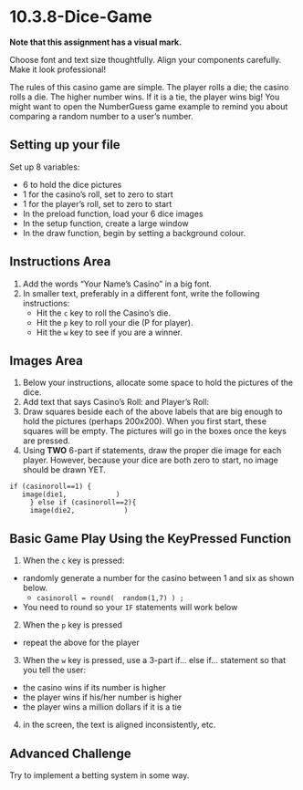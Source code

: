 # 10.3.8-Dice-Game

**Note that this assignment has a visual mark.**

Choose font and text size thoughtfully.  Align your components carefully. Make it look professional! 

The rules of this casino game are simple.  The player rolls a die; the casino rolls a die.  The higher number wins.  If it is a tie, the player wins big!  You might want to open the NumberGuess game example to remind you about comparing a random number to a user’s number.

## Setting up your file
Set up 8 variables:
  - 6 to hold the dice pictures
  - 1 for the casino’s roll, set to zero to start
  - 1 for the player’s roll, set to zero to start
  - In the preload function, load your 6 dice images
  - In the setup function, create a large window
  - In the draw function, begin by setting a background colour.

## Instructions Area
1. Add the words “Your Name’s Casino” in a big font.
2. In smaller text, preferably in a different font, write the following instructions:
	- Hit the `c` key to roll the Casino’s die.
	- Hit the `p` key to roll your die (P for player).
  	- Hit the `w` key to see if you are a winner.

## Images Area
1. Below your instructions, allocate some space to hold the pictures of the dice.
2. Add text that says Casino’s Roll:  and Player’s Roll: 
3. Draw squares beside each of the above labels that are big enough to hold the pictures (perhaps 200x200).  When you first start, these squares will be empty.  The pictures will go in the boxes once the keys are pressed.
4. Using **TWO** 6-part if statements, draw the proper die image for each player. However, because your dice are both zero to start, no image should be drawn YET.
 ```
 if (casinoroll==1) {
    image(die1,            )
      } else if (casinoroll==2){
      image(die2,            )
``` 
 


## Basic Game Play Using the KeyPressed Function
1. When the `c` key is pressed:
  - randomly generate a number for the casino between 1 and six as shown below.
    - `casinoroll = round(  random(1,7) ) ;`     
  - You need to round so your `IF` statements will work below

2. When the `p` key is pressed
  - repeat the above for the player

3. When the `w` key is pressed, use a 3-part if… else if… statement so that you tell the user:
  - the casino wins if its number is higher
  - the player wins if his/her number is higher
  - the player wins a million dollars if it is a tie

4. in the screen, the text is aligned inconsistently, etc.


## Advanced Challenge
Try to implement a betting system in some way.
